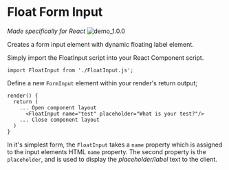 # Float Form Input
_Made specifically for React_
![demo_1.0.0](https://gfycat.com/ifr/TinySatisfiedFlyingsquirrel)

Creates a form input element with dynamic floating label element.

Simply import the FloatInput script into your React Component script.

```
import FloatInput from './FloatInput.js';
```

Define a new `FormInput` element within your render's return output;
```
render() {
  return (
    ... Open component layout
      <FloatInput name="test" placeholder="What is your test?"/>
    ... Close component layout
  )
}
```

In it's simplest form, the `FloatInput` takes a `name` property which is assigned to the input elements HTML `name` property. The second property is the `placeholder`, and is used to display the _placeholder/label_ text to the client.